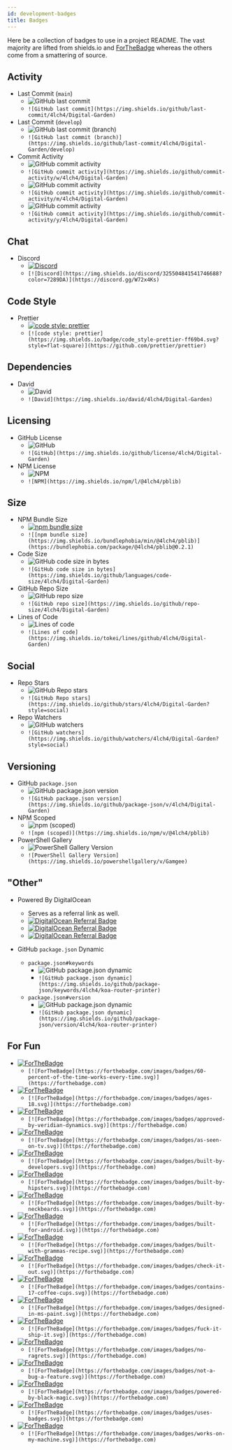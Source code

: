 ```yaml
---
id: development-badges
title: Badges
---
```


Here be a collection of badges to use in a project README. The vast majority are lifted from shields.io and [ForTheBadge][0] whereas the others come from a smattering of source.

## Activity

- Last Commit (`main`)
  - ![GitHub last commit](https://img.shields.io/github/last-commit/4lch4/Digital-Garden)
  - `![GitHub last commit](https://img.shields.io/github/last-commit/4lch4/Digital-Garden)`
- Last Commit (`develop`)
  - ![GitHub last commit (branch)](https://img.shields.io/github/last-commit/4lch4/Digital-Garden/develop)
  - `![GitHub last commit (branch)](https://img.shields.io/github/last-commit/4lch4/Digital-Garden/develop)`
- Commit Activity
  - ![GitHub commit activity](https://img.shields.io/github/commit-activity/w/4lch4/Digital-Garden)
  - `![GitHub commit activity](https://img.shields.io/github/commit-activity/w/4lch4/Digital-Garden)`
  - ![GitHub commit activity](https://img.shields.io/github/commit-activity/m/4lch4/Digital-Garden)
  - `![GitHub commit activity](https://img.shields.io/github/commit-activity/m/4lch4/Digital-Garden)`
  - ![GitHub commit activity](https://img.shields.io/github/commit-activity/y/4lch4/Digital-Garden)
  - `![GitHub commit activity](https://img.shields.io/github/commit-activity/y/4lch4/Digital-Garden)`

## Chat

- Discord
  - [![Discord](https://img.shields.io/discord/325504841541746688?color=7289DA)](https://discord.gg/W72x4Ks)
  - `[![Discord](https://img.shields.io/discord/325504841541746688?color=7289DA)](https://discord.gg/W72x4Ks)`

## Code Style

- Prettier
  - [![code style: prettier](https://img.shields.io/badge/code_style-prettier-ff69b4.svg?style=flat-square)](https://github.com/prettier/prettier)
  - `[![code style: prettier](https://img.shields.io/badge/code_style-prettier-ff69b4.svg?style=flat-square)](https://github.com/prettier/prettier)`

## Dependencies

- David
  - ![David](https://img.shields.io/david/4lch4/Digital-Garden)
  - `![David](https://img.shields.io/david/4lch4/Digital-Garden)`

## Licensing

- GitHub License
  - ![GitHub](https://img.shields.io/github/license/4lch4/Digital-Garden)
  - `![GitHub](https://img.shields.io/github/license/4lch4/Digital-Garden)`
- NPM License
  - ![NPM](https://img.shields.io/npm/l/@4lch4/pblib)
  - `![NPM](https://img.shields.io/npm/l/@4lch4/pblib)`

## Size

- NPM Bundle Size
  - [![npm bundle size](https://img.shields.io/bundlephobia/min/@4lch4/pblib)](https://bundlephobia.com/package/@4lch4/pblib@0.2.1)
  - `![[npm bundle size](https://img.shields.io/bundlephobia/min/@4lch4/pblib)](https://bundlephobia.com/package/@4lch4/pblib@0.2.1)`
- Code Size
  - ![GitHub code size in bytes](https://img.shields.io/github/languages/code-size/4lch4/Digital-Garden)
  - `![GitHub code size in bytes](https://img.shields.io/github/languages/code-size/4lch4/Digital-Garden)`
- GitHub Repo Size
  - ![GitHub repo size](https://img.shields.io/github/repo-size/4lch4/Digital-Garden)
  - `![GitHub repo size](https://img.shields.io/github/repo-size/4lch4/Digital-Garden)`
- Lines of Code
  - ![Lines of code](https://img.shields.io/tokei/lines/github/4lch4/Digital-Garden)
  - `![Lines of code](https://img.shields.io/tokei/lines/github/4lch4/Digital-Garden)`

## Social

- Repo Stars
  - ![GitHub Repo stars](https://img.shields.io/github/stars/4lch4/Digital-Garden?style=social)
  - `![GitHub Repo stars](https://img.shields.io/github/stars/4lch4/Digital-Garden?style=social)`
- Repo Watchers
  - ![GitHub watchers](https://img.shields.io/github/watchers/4lch4/Digital-Garden?style=social)
  - `![GitHub watchers](https://img.shields.io/github/watchers/4lch4/Digital-Garden?style=social)`

## Versioning

- GitHub `package.json`
  - ![GitHub package.json version](https://img.shields.io/github/package-json/v/4lch4/Digital-Garden)
  - `![GitHub package.json version](https://img.shields.io/github/package-json/v/4lch4/Digital-Garden)`
- NPM Scoped
  - ![npm (scoped)](https://img.shields.io/npm/v/@4lch4/pblib)
  - `![npm (scoped)](https://img.shields.io/npm/v/@4lch4/pblib)`
- PowerShell Gallery
  - ![PowerShell Gallery Version](https://img.shields.io/powershellgallery/v/Gamgee)
  - `![PowerShell Gallery Version](https://img.shields.io/powershellgallery/v/Gamgee)`

## "Other"

- Powered By DigitalOcean

  - Serves as a referral link as well.
  - [![DigitalOcean Referral Badge](https://web-platforms.sfo2.cdn.digitaloceanspaces.com/WWW/Badge%201.svg)](https://www.digitalocean.com/?refcode=ae0d8b2c003f&utm_campaign=Referral_Invite&utm_medium=Referral_Program&utm_source=badge)
  - [![DigitalOcean Referral Badge](https://web-platforms.sfo2.digitaloceanspaces.com/WWW/Badge%203.svg)](https://www.digitalocean.com/?refcode=ae0d8b2c003f&utm_campaign=Referral_Invite&utm_medium=Referral_Program&utm_source=badge)
  - [![DigitalOcean Referral Badge](https://web-platforms.sfo2.digitaloceanspaces.com/WWW/Badge%202.svg)](https://www.digitalocean.com/?refcode=ae0d8b2c003f&utm_campaign=Referral_Invite&utm_medium=Referral_Program&utm_source=badge)

- GitHub `package.json` Dynamic
  - `package.json#keywords`
    - ![GitHub package.json dynamic](https://img.shields.io/github/package-json/keywords/4lch4/koa-router-printer)
    - `![GitHub package.json dynamic](https://img.shields.io/github/package-json/keywords/4lch4/koa-router-printer)`
  - `package.json#version`
    - ![GitHub package.json dynamic](https://img.shields.io/github/package-json/version/4lch4/koa-router-printer)
    - `![GitHub package.json dynamic](https://img.shields.io/github/package-json/version/4lch4/koa-router-printer)`

## For Fun

- [![ForTheBadge](https://forthebadge.com/images/badges/60-percent-of-the-time-works-every-time.svg)](https://forthebadge.com)
  - `[![ForTheBadge](https://forthebadge.com/images/badges/60-percent-of-the-time-works-every-time.svg)](https://forthebadge.com)`
- [![ForTheBadge](https://forthebadge.com/images/badges/ages-18.svg)](https://forthebadge.com)
  - `[![ForTheBadge](https://forthebadge.com/images/badges/ages-18.svg)](https://forthebadge.com)`
- [![ForTheBadge](https://forthebadge.com/images/badges/approved-by-veridian-dynamics.svg)](https://forthebadge.com)
  - `[![ForTheBadge](https://forthebadge.com/images/badges/approved-by-veridian-dynamics.svg)](https://forthebadge.com)`
- [![ForTheBadge](https://forthebadge.com/images/badges/as-seen-on-tv.svg)](https://forthebadge.com)
  - `[![ForTheBadge](https://forthebadge.com/images/badges/as-seen-on-tv.svg)](https://forthebadge.com)`
- [![ForTheBadge](https://forthebadge.com/images/badges/built-by-developers.svg)](https://forthebadge.com)
  - `[![ForTheBadge](https://forthebadge.com/images/badges/built-by-developers.svg)](https://forthebadge.com)`
- [![ForTheBadge](https://forthebadge.com/images/badges/built-by-hipsters.svg)](https://forthebadge.com)
  - `[![ForTheBadge](https://forthebadge.com/images/badges/built-by-hipsters.svg)](https://forthebadge.com)`
- [![ForTheBadge](https://forthebadge.com/images/badges/built-by-neckbeards.svg)](https://forthebadge.com)
  - `[![ForTheBadge](https://forthebadge.com/images/badges/built-by-neckbeards.svg)](https://forthebadge.com)`
- [![ForTheBadge](https://forthebadge.com/images/badges/built-for-android.svg)](https://forthebadge.com)
  - `[![ForTheBadge](https://forthebadge.com/images/badges/built-for-android.svg)](https://forthebadge.com)`
- [![ForTheBadge](https://forthebadge.com/images/badges/built-with-grammas-recipe.svg)](https://forthebadge.com)
  - `[![ForTheBadge](https://forthebadge.com/images/badges/built-with-grammas-recipe.svg)](https://forthebadge.com)`
- [![ForTheBadge](https://forthebadge.com/images/badges/check-it-out.svg)](https://forthebadge.com)
  - `[![ForTheBadge](https://forthebadge.com/images/badges/check-it-out.svg)](https://forthebadge.com)`
- [![ForTheBadge](https://forthebadge.com/images/badges/contains-17-coffee-cups.svg)](https://forthebadge.com)
  - `[![ForTheBadge](https://forthebadge.com/images/badges/contains-17-coffee-cups.svg)](https://forthebadge.com)`
- [![ForTheBadge](https://forthebadge.com/images/badges/designed-in-ms-paint.svg)](https://forthebadge.com)
  - `[![ForTheBadge](https://forthebadge.com/images/badges/designed-in-ms-paint.svg)](https://forthebadge.com)`
- [![ForTheBadge](https://forthebadge.com/images/badges/fuck-it-ship-it.svg)](https://forthebadge.com)
  - `[![ForTheBadge](https://forthebadge.com/images/badges/fuck-it-ship-it.svg)](https://forthebadge.com)`
- [![ForTheBadge](https://forthebadge.com/images/badges/no-ragrets.svg)](https://forthebadge.com)
  - `[![ForTheBadge](https://forthebadge.com/images/badges/no-ragrets.svg)](https://forthebadge.com)`
- [![ForTheBadge](https://forthebadge.com/images/badges/not-a-bug-a-feature.svg)](https://forthebadge.com)
  - `[![ForTheBadge](https://forthebadge.com/images/badges/not-a-bug-a-feature.svg)](https://forthebadge.com)`
- [![ForTheBadge](https://forthebadge.com/images/badges/powered-by-black-magic.svg)](https://forthebadge.com)
  - `[![ForTheBadge](https://forthebadge.com/images/badges/powered-by-black-magic.svg)](https://forthebadge.com)`
- [![ForTheBadge](https://forthebadge.com/images/badges/uses-badges.svg)](https://forthebadge.com)
  - `[![ForTheBadge](https://forthebadge.com/images/badges/uses-badges.svg)](https://forthebadge.com)`
- [![ForTheBadge](https://forthebadge.com/images/badges/works-on-my-machine.svg)](https://forthebadge.com)
  - `[![ForTheBadge](https://forthebadge.com/images/badges/works-on-my-machine.svg)](https://forthebadge.com)`

[0]: https://forthebadge.com
